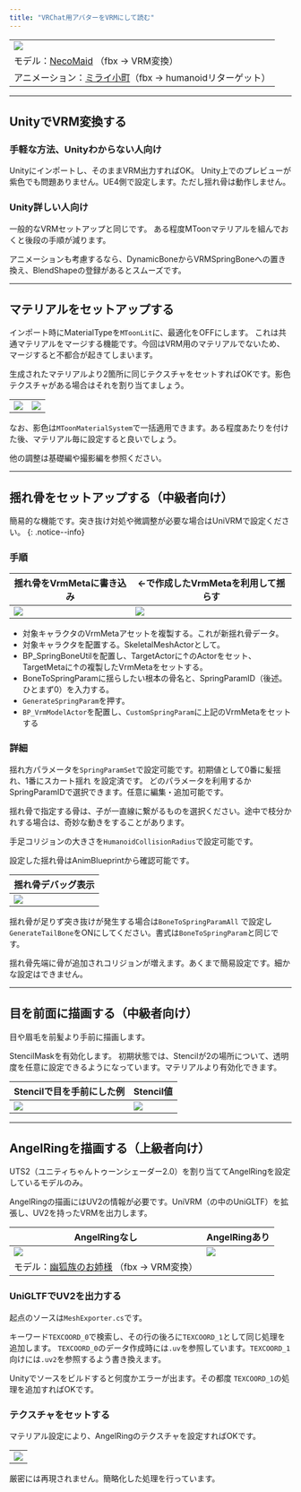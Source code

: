 ```yaml
---
title: "VRChat用アバターをVRMにして読む"
---
```


||
|-|
|[![](./assets/images/small/04a_top.png)](../assets/images/04a_top.png)|
|モデル：[NecoMaid](https://booth.pm/ja/items/1843586) （fbx -> VRM変換）|
|アニメーション：[ミライ小町](https://www.bandainamcostudios.com/works/miraikomachi/dlcguideline.html)（fbx -> humanoidリターゲット）|

----

## UnityでVRM変換する

### 手軽な方法、Unityわからない人向け
Unityにインポートし、そのままVRM出力すればOK。
Unity上でのプレビューが紫色でも問題ありません。UE4側で設定します。ただし揺れ骨は動作しません。

### Unity詳しい人向け

一般的なVRMセットアップと同じです。
ある程度MToonマテリアルを組んでおくと後段の手順が減ります。

アニメーションも考慮するなら、DynamicBoneからVRMSpringBoneへの置き換え、BlendShapeの登録があるとスムーズです。

----
## マテリアルをセットアップする

インポート時にMaterialTypeを`MToonLit`に、最適化をOFFにします。
これは共通マテリアルをマージする機能です。今回はVRM用のマテリアルでないため、マージすると不都合が起きてしまいます。

生成されたマテリアルより2箇所に同じテクスチャをセットすればOKです。影色テクスチャがある場合はそれを割り当てましょう。

|||
|-|-|
|[![](./assets/images/small/04a_merge.png)](../assets/images/04a_merge.png)|[![](./assets/images/small/04a_tex.png)](../assets/images/04a_tex.png)|


なお、影色は`MToonMaterialSystem`で一括適用できます。ある程度あたりを付けた後、マテリアル毎に設定すると良いでしょう。

他の調整は基礎編や撮影編を参照ください。

----
## 揺れ骨をセットアップする（中級者向け）

簡易的な機能です。突き抜け対処や微調整が必要な場合はUniVRMで設定ください。
{: .notice--info}

### 手順

|揺れ骨をVrmMetaに書き込み|←で作成したVrmMetaを利用して揺らす|
|-|-|
|[![](./assets/images/small/04a_spr1.png)](../assets/images/04a_spr1.png)|[![](./assets/images/small/04a_spr2.png)](../assets/images/04a_spr2.png)|


- 対象キャラクタのVrmMetaアセットを複製する。これが新揺れ骨データ。
- 対象キャラクタを配置する。SkeletalMeshActorとして。
- BP_SpringBoneUtilを配置し、TargetActorに↑のActorをセット、TargetMetaに↑の複製したVrmMetaをセットする。
- BoneToSpringParamに揺らしたい根本の骨名と、SpringParamID（後述。ひとまず0）を入力する。
- `GenerateSpringParam`を押す。
- `BP_VrmModelActor`を配置し、`CustomSpringParam`に上記のVrmMetaをセットする

### 詳細

揺れ方パラメータを`SpringParamSet`で設定可能です。初期値として0番に髪揺れ、1番にスカート揺れ を設定済です。
どのパラメータを利用するかSpringParamIDで選択できます。任意に編集・追加可能です。

揺れ骨で指定する骨は、子が一直線に繋がるものを選択ください。途中で枝分かれする場合は、奇妙な動きをすることがあります。

手足コリジョンの大きさを`HumanoidCollisionRadius`で設定可能です。

設定した揺れ骨はAnimBlueprintから確認可能です。

|揺れ骨デバッグ表示|
|-|
|[![](./assets/images/small/04a_spr3.png)](../assets/images/04a_spr3.png)|

揺れ骨が足りず突き抜けが発生する場合は`BoneToSpringParamAll` で設定し`GenerateTailBone`をONにしてください。書式は`BoneToSpringParam`と同じです。

揺れ骨先端に骨が追加されコリジョンが増えます。あくまで簡易設定です。細かな設定はできません。

----
## 目を前面に描画する（中級者向け）

目や眉毛を前髪より手前に描画します。

StencilMaskを有効化します。
初期状態では、Stencilが2の場所について、透明度を任意に設定できるようになっています。マテリアルより有効化できます。

|Stencilで目を手前にした例|Stencil値|
|-|-|
|[![](./assets/images/small/04a_mask1.png)](../assets/images/04a_mask1.png)|[![](./assets/images/small/04a_mask2.png)](../assets/images/04a_mask2.png)|

----

## AngelRingを描画する（上級者向け）

UTS2（ユニティちゃんトゥーンシェーダー2.0）を割り当ててAngelRingを設定しているモデルのみ。

AngelRingの描画にはUV2の情報が必要です。UniVRM（の中のUniGLTF）を拡張し、UV2を持ったVRMを出力します。

|AngelRingなし|AngelRingあり|
|-|-|
|[![](./assets/images/small/04a_angel2.png)](../assets/images/04a_angel2.png)|[![](./assets/images/small/04a_angel3.png)](../assets/images/04a_angel3.png)|
|モデル：[幽狐族のお姉様](https://booth.pm/ja/items/1484117) （fbx -> VRM変換）|


### UniGLTFでUV2を出力する

起点のソースは`MeshExporter.cs`です。

キーワード`TEXCOORD_0`で検索し、その行の後ろに`TEXCOORD_1`として同じ処理を追加します。
`TEXCOORD_0`のデータ作成時には`.uv`を参照しています。`TEXCOORD_1`向けには`.uv2`を参照するよう書き換えます。

Unityでソースをビルドすると何度かエラーが出ます。その都度 `TEXCOORD_1`の処理を追加すればOKです。

### テクスチャをセットする

マテリアル設定により、AngelRingのテクスチャを設定すればOKです。

||
|-|
|[![](./assets/images/small/04a_angel1.png)](../assets/images/04a_angel1.png)|

厳密には再現されません。簡略化した処理を行っています。
